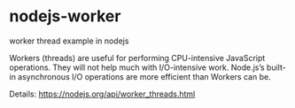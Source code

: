 # nodejs-worker
worker thread example in nodejs

Workers (threads) are useful for performing CPU-intensive JavaScript operations. They will not help much with I/O-intensive work. Node.js’s built-in asynchronous I/O operations are more efficient than Workers can be.

Details: https://nodejs.org/api/worker_threads.html
